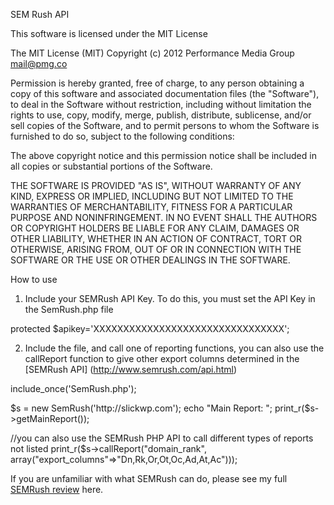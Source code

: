 SEM Rush API

This software is licensed under the MIT License

The MIT License (MIT)
Copyright (c) 2012 Performance Media Group <mail@pmg.co>

Permission is hereby granted, free of charge, to any person obtaining a copy of this software and associated documentation files (the "Software"), to deal in the Software without restriction, including without limitation the rights to use, copy, modify, merge, publish, distribute, sublicense, and/or sell copies of the Software, and to permit persons to whom the Software is furnished to do so, subject to the following conditions:

The above copyright notice and this permission notice shall be included in all copies or substantial portions of the Software.

THE SOFTWARE IS PROVIDED "AS IS", WITHOUT WARRANTY OF ANY KIND, EXPRESS OR IMPLIED, INCLUDING BUT NOT LIMITED TO THE WARRANTIES OF MERCHANTABILITY, FITNESS FOR A PARTICULAR PURPOSE AND NONINFRINGEMENT. IN NO EVENT SHALL THE AUTHORS OR COPYRIGHT HOLDERS BE LIABLE FOR ANY CLAIM, DAMAGES OR OTHER LIABILITY, WHETHER IN AN ACTION OF CONTRACT, TORT OR OTHERWISE, ARISING FROM, OUT OF OR IN CONNECTION WITH THE SOFTWARE OR THE USE OR OTHER DEALINGS IN THE SOFTWARE.


How to use

1) Include your SEMRush API Key. To do this, you must set the API Key in the SemRush.php file

protected $apikey='XXXXXXXXXXXXXXXXXXXXXXXXXXXXXXXX';

2) Include the file, and call one of reporting functions, you can also use the callReport function to give other export columns determined in the [SEMRush API] (http://www.semrush.com/api.html)

include_once('SemRush.php');

$s = new SemRush('http://slickwp.com');
echo "Main Report: ";
print_r($s->getMainReport());

//you can also use the SEMRush PHP API to call different types of reports not listed
print_r($s->callReport("domain_rank", array("export_columns"=>"Dn,Rk,Or,Ot,Oc,Ad,At,Ac")));

If you are unfamiliar with what SEMRush can do, please see my full [SEMRush review](http://slickwp.com/semrush-review) here.



